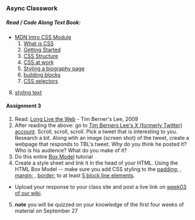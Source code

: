 ### Async Classwork
##### Read / Code Along Text Book:
* [MDN Intro CSS Module](https://developer.mozilla.org/en-US/docs/Learn/CSS/First_steps)
  1. [What is CSS](https://developer.mozilla.org/en-US/docs/Learn/CSS/First_steps/What_is_CSS)
  2. [Getting Started](https://developer.mozilla.org/en-US/docs/Learn/CSS/First_steps/Getting_started)
  3. [CSS Structure](https://developer.mozilla.org/en-US/docs/Learn/CSS/First_steps/How_CSS_is_structured)
  4. [CSS at work](https://developer.mozilla.org/en-US/docs/Learn/CSS/First_steps/How_CSS_works)
  5. [Styling a biography page](https://developer.mozilla.org/en-US/docs/Learn/CSS/First_steps/Styling_a_biography_page)
  6. [building blocks](https://developer.mozilla.org/en-US/docs/Learn/CSS/Building_blocks)
  7. [CSS selectors](https://developer.mozilla.org/en-US/docs/Learn/CSS/Building_blocks/Selectors)
8. [styling text](https://developer.mozilla.org/en-US/docs/Learn/CSS/Styling_text)


#### Assignment 3
1. Read: [Long Live the Web](https://www.scientificamerican.com/article/long-live-the-web/) - Tim Berner's Lee, 2009
2. After reading the above: go to [Tim Berners Lee's X (formerly Twitter) account](http://www.x.com). Scroll, scroll, scroll. Pick a tweet that is interesting to you. Research a bit. Along wtih an image (screen shot) of the tweet, create a webpage that responds to TBL's tweet. Why do you think he posted it? Who is his audience? What do you make of it?
3. Do this entire [Box Model](https://developer.mozilla.org/en-US/docs/Learn/CSS/Building_blocks/The_box_model) tutorial
4. Create a style sheet and link it in the head of your HTML. Using the HTML Box Model -- make sure you add CSS styling to the [padding:](https://developer.mozilla.org/en-US/docs/Web/CSS/padding) , [margin:](https://developer.mozilla.org/en-US/docs/Web/CSS/margin) , [border:](https://developer.mozilla.org/en-US/docs/Web/CSS/border) to at least [5 block line elements](https://developer.mozilla.org/en-US/docs/Glossary/Block-level_content).  

* Upload your response to your class site and post a live link on [week03 of our wiki](https://github.com/rebleo/webProductionFall2023/wiki/Week-03).
5. **note** you will be quizzed on your knowledge of the first four weeks of material on September 27